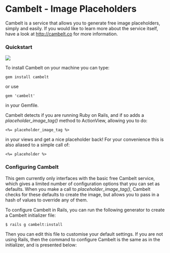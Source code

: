 Cambelt - Image Placeholders
============================

Cambelt is a service that allows you to generate free image placeholders, simply and easily. If you would like to learn more about the service itself, have a look at http://cambelt.co for more information.

### Quickstart

<img src="https://cambelt.herokuapp.com/852x120/Cambelt+Quickstart?color=234653,eeeeee&font=Haymaker&font_size=48" />

To install Cambelt on your machine you can type:

    gem install cambelt
    
or use

    gem 'cambelt'
    
in your Gemfile.

Cambelt detects if you are running Ruby on Rails, and if so adds a _placeholder_image_tag()_ method to ActionView, allowing you to do:

    <%= placeholder_image_tag %>

in your views and get a nice placeholder back! For your convenience this is also aliased to a simple call of:

    <%= placeholder %>
    
### Configuring Cambelt

This gem currently only interfaces with the basic free Cambelt service, which gives a limited number of configuration options that you can set as defaults. When you make a call to _placeholder_image_tag()_, Cambelt checks for these defaults to create the image, but allows you to pass in a hash of values to override any of them.

To configure Cambelt in Rails, you can run the following generator to create a Cambelt initializer file:

    $ rails g cambelt:install
    
Then you can edit this file to customise your default settings. If you are not using Rails, then the command to configure Cambelt is the same as in the initializer, and is presented below:

    